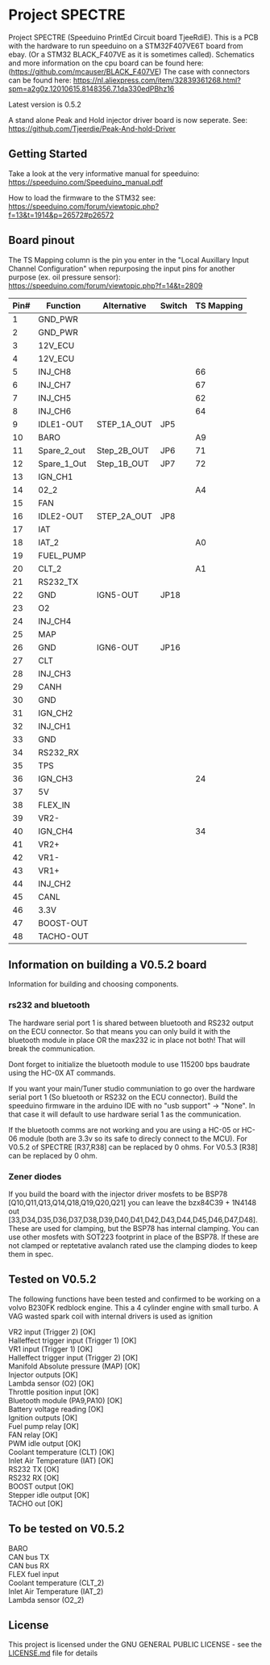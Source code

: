 # Project SPECTRE
Project SPECTRE	(Speeduino PrintEd Circuit board TjeeRdiE). This is a PCB with the hardware to run speeduino on a STM32F407VE6T board from ebay. (Or a STM32 BLACK_F407VE as it is sometimes called). Schematics and more information on the cpu board can be found here: (https://github.com/mcauser/BLACK_F407VE) The case with connectors can be found here: https://nl.aliexpress.com/item/32839361268.html?spm=a2g0z.12010615.8148356.7.1da330edPBhz16

Latest version is 0.5.2

A stand alone Peak and Hold injector driver board is now seperate. See: https://github.com/Tjeerdie/Peak-And-hold-Driver

## Getting Started
Take a look at the very informative manual for speeduino:
https://speeduino.com/Speeduino_manual.pdf

How to load the firmware to the STM32 see:
https://speeduino.com/forum/viewtopic.php?f=13&t=1914&p=26572#p26572

## Board pinout

The TS Mapping column is the pin you enter in the "Local Auxillary Input Channel Configuration" when repurposing the input pins for another purpose (ex. oil pressure sensor):
https://speeduino.com/forum/viewtopic.php?f=14&t=2809

| Pin# | Function   | Alternative | Switch | TS Mapping |
|-----|-------------|-------------|--------|------------|
| 1   | GND_PWR     |             |        |            |
| 2   | GND_PWR     |             |        |            |
| 3   | 12V_ECU     |             |        |            |
| 4   | 12V_ECU     |             |        |            |
| 5   | INJ_CH8     |             |        | 66         |
| 6   | INJ_CH7     |             |        | 67         |
| 7   | INJ_CH5     |             |        | 62         |
| 8   | INJ_CH6     |             |        | 64         |
| 9   | IDLE1-OUT   | STEP_1A_OUT | JP5    |            |
| 10  | BARO        |             |        | A9         |
| 11  | Spare_2_out | Step_2B_OUT | JP6    | 71         |
| 12  | Spare_1_Out | Step_1B_OUT | JP7    | 72         |
| 13  | IGN_CH1     |             |        |            |
| 14  | 02_2        |             |        | A4         |
| 15  | FAN         |             |        |            |
| 16  | IDLE2-OUT   | STEP_2A_OUT | JP8    |            |
| 17  | IAT         |             |        |            |
| 18  | IAT_2       |             |        | A0         |
| 19  | FUEL_PUMP   |             |        |            |
| 20  | CLT_2       |             |        | A1         |
| 21  | RS232_TX    |             |        |            |
| 22  | GND         | IGN5-OUT    | JP18   |            |
| 23  | O2          |             |        |            |
| 24  | INJ_CH4     |             |        |            |
| 25  | MAP         |             |        |            |
| 26  | GND         | IGN6-OUT    | JP16   |            |
| 27  | CLT         |             |        |            |
| 28  | INJ_CH3     |             |        |            |
| 29  | CANH        |             |        |            |
| 30  | GND         |             |        |            |
| 31  | IGN_CH2     |             |        |            |
| 32  | INJ_CH1     |             |        |            |
| 33  | GND         |             |        |            |
| 34  | RS232_RX    |             |        |            |
| 35  | TPS         |             |        |            |
| 36  | IGN_CH3     |             |        |  24        |
| 37  | 5V          |             |        |            |
| 38  | FLEX_IN     |             |        |            |
| 39  | VR2-        |             |        |            |
| 40  | IGN_CH4     |             |        |  34        |
| 41  | VR2+        |             |        |            |
| 42  | VR1-        |             |        |            |
| 43  | VR1+        |             |        |            |
| 44  | INJ_CH2     |             |        |            |
| 45  | CANL        |             |        |            |
| 46  | 3.3V        |             |        |            |
| 47  | BOOST-OUT   |             |        |            |
| 48  | TACHO-OUT   |             |        |            |


## Information on building a V0.5.2 board
Information for building and choosing components.

### rs232 and bluetooth
The hardware serial port 1 is shared between bluetooth and RS232 output on the ECU connector. So that means you can only build it with the bluetooth module in place OR the max232 ic in place not both! That will break the communication. 

Dont forget to initialize the bluetooth module to use 115200 bps baudrate using the HC-0X AT commands. 

If you want your main/Tuner studio communiation to go over the hardware serial port 1 (So bluetooth or RS232 on the ECU connector). Build the speeduino firmware in the arduino IDE with no "usb support" -> "None". In that case it will default to use hardware serial 1 as the communication.

If the bluetooth comms are not working and you are using a HC-05 or HC-06 module (both are 3.3v so its safe to direcly connect to the MCU). For V0.5.2 of SPECTRE [R37,R38] can be replaced by 0 ohms. For V0.5.3 [R38] can be replaced by 0 ohm. 

### Zener diodes
If you build the board with the injector driver mosfets to be BSP78 [Q10,Q11,Q13,Q14,Q18,Q19,Q20,Q21] you can leave the bzx84C39 + 1N4148 out [33,D34,D35,D36,D37,D38,D39,D40,D41,D42,D43,D44,D45,D46,D47,D48]. These are used for clamping, but the BSP78 has internal clamping. You can use other mosfets with SOT223 footprint in place of the BSP78. If these are not clamped or reptetative avalanch rated use the clamping diodes to keep them in spec.

## Tested on V0.5.2
The following functions have been tested and confirmed to be working on a volvo B230FK redblock engine. This a 4 cylinder engine with small turbo. A VAG wasted spark coil with internal drivers is used as ignition<br/> 

VR2 input (Trigger 2) [OK]<br/> 
Halleffect trigger input (Trigger 1) [OK]<br/>
VR1 input (Trigger 1) [OK] <br/> 
Halleffect trigger input (Trigger 2) [OK]<br/>
Manifold Absolute pressure (MAP) [OK]<br/>
Injector outputs [OK]<br/>
Lambda sensor (O2) [OK]<br/>
Throttle position input [OK]<br/>
Bluetooth module (PA9,PA10) [OK]<br/>
Battery voltage reading [OK]<br/> 
Ignition outputs [OK]<br/> 
Fuel pump relay [OK]<br/>
FAN relay [OK]<br/>
PWM idle output [OK]<br/>
Coolant temperature (CLT) [OK]<br/>
Inlet Air Temperature (IAT) [OK]<br/>
RS232 TX [OK]<br/>
RS232 RX [OK]<br/>
BOOST output [OK]<br/>
Stepper idle output [OK]<br/> 
TACHO out [OK]<br/>

## To be tested on V0.5.2
BARO <br/>
CAN bus TX<br/>
CAN bus RX<br/>
FLEX fuel input<br/>
Coolant temperature (CLT_2) <br/>
Inlet Air Temperature (IAT_2) <br/>
Lambda sensor (O2_2) <br/>

## License
This project is licensed under the GNU GENERAL PUBLIC LICENSE - see the [LICENSE.md](LICENSE.md) file for details


